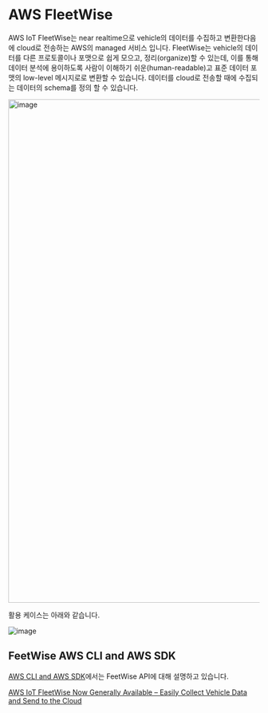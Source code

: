 # AWS FleetWise

AWS IoT FleetWise는 near realtime으로 vehicle의 데이터를 수집하고 변환한다음에 cloud로 전송하는 AWS의 managed 서비스 입니다. FleetWise는 vehicle의 데이터를 다른 프로토콜이나 포맷으로 쉽게 모으고, 정리(organize)할 수 있는데, 이를 통해 데이터 분석에 용이하도록 사람이 이해하기 쉬운(human-readable)고 표준 데이터 포맷의 low-level 메시지로로 변환할 수 있습니다. 데이터를 cloud로 전송할 때에 수집되는 데이터의 schema를 정의 할 수 있습니다. 

<img width="1010" alt="image" src="https://user-images.githubusercontent.com/52392004/184735485-8a7d1a26-cef5-4df2-ae3b-96908c001b7e.png">

활용 케이스는 아래와 같습니다. 

![image](https://user-images.githubusercontent.com/52392004/192661033-32cf5050-3e0b-4728-b3c6-1c6a4fe00324.png)


## FeetWise AWS CLI and AWS SDK

[AWS CLI and AWS SDK](https://docs.aws.amazon.com/iot-fleetwise/latest/developerguide/update-sdk-cli.html)에서는 FeetWise API에 대해 설명하고 있습니다. 

[AWS IoT FleetWise Now Generally Available – Easily Collect Vehicle Data and Send to the Cloud](https://aws.amazon.com/ko/blogs/aws/aws-iot-fleetwise-now-generally-available-easily-collect-vehicle-data-and-send-to-the-cloud/)
